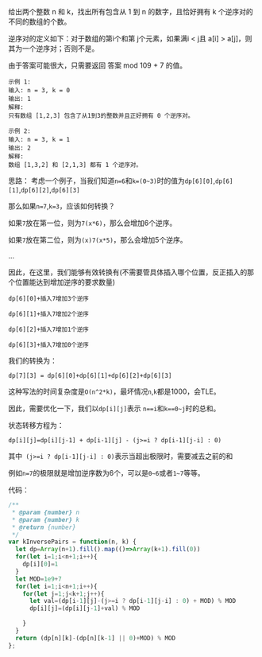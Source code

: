 给出两个整数 n 和 k，找出所有包含从 1 到 n 的数字，且恰好拥有 k 个逆序对的不同的数组的个数。

逆序对的定义如下：对于数组的第i个和第 j个元素，如果满i < j且 a[i] > a[j]，则其为一个逆序对；否则不是。

由于答案可能很大，只需要返回 答案 mod 109 + 7 的值。

```
示例 1:
输入: n = 3, k = 0
输出: 1
解释: 
只有数组 [1,2,3] 包含了从1到3的整数并且正好拥有 0 个逆序对。

示例 2:
输入: n = 3, k = 1
输出: 2
解释: 
数组 [1,3,2] 和 [2,1,3] 都有 1 个逆序对。
```

思路：
考虑一个例子，当我们知道`n=6`和`k=(0~3)`时的值为`dp[6][0]`,`dp[6][1]`,`dp[6][2]`,`dp[6][3]`

那么如果`n=7`,`k=3`，应该如何转换？

如果`7`放在第一位，则为`7(x*6)`，那么会增加6个逆序。

如果`7`放在第二位，则为`(x)7(x*5)`，那么会增加5个逆序。

...

因此，在这里，我们能够有效转换有(不需要管具体插入哪个位置，反正插入的那个位置能达到增加逆序的要求数量)

`dp[6][0]+插入7增加3个逆序`

`dp[6][1]+插入7增加2个逆序`

`dp[6][2]+插入7增加1个逆序`

`dp[6][3]+插入7增加0个逆序`

我们的转换为：

`dp[7][3] = dp[6][0]+dp[6][1]+dp[6][2]+dp[6][3]`

这种写法的时间复杂度是`O(n^2*k)`，最坏情况`n`,`k`都是1000，会TLE。

因此，需要优化一下，我们以`dp[i][j]`表示 `n==i`和`k==0~j`时的总和。

状态转移方程为：

`dp[i][j]=dp[i][j-1] + dp[i-1][j] - (j>=i ? dp[i-1][j-i] : 0)`

其中` (j>=i ? dp[i-1][j-i] : 0)`表示当超出极限时，需要减去之前的和

例如`n=7`的极限就是增加逆序数为6个，可以是`0~6`或者`1~7`等等。

代码：

```js
/**
 * @param {number} n
 * @param {number} k
 * @return {number}
 */
var kInversePairs = function(n, k) {
  let dp=Array(n+1).fill().map(()=>Array(k+1).fill(0))
  for(let i=1;i<n+1;i++){
    dp[i][0]=1
  }
  let MOD=1e9+7
  for(let i=1;i<n+1;i++){
    for(let j=1;j<k+1;j++){
      let val=(dp[i-1][j]-(j>=i ? dp[i-1][j-i] : 0) + MOD) % MOD
      dp[i][j]=(dp[i][j-1]+val) % MOD
      
    }
  }
  return (dp[n][k]-(dp[n][k-1] || 0)+MOD) % MOD
};
```